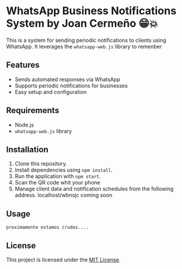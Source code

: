 # WhatsApp Business Notifications System by Joan Cermeño 😁💥

This is a system for sending periodic notifications to clients using WhatsApp. It leverages the `whatsapp-web.js` library to remenber

## Features

- Sends automated responses via WhatsApp
- Supports periodic notifications for businesses
- Easy setup and configuration

## Requirements

- Node.js
- `whatsapp-web.js` library

## Installation

1. Clone this repository.
2. Install dependencies using `npm install`.
3. Run the application with `npm start`.
4. Scan the QR code whit your phone
5. Manage client data and notification schedules from the following address. localhost/wbnsjc coming soon

## Usage

    proximamente estamos crudos....

## License

This project is licensed under the [MIT License](LICENSE).

